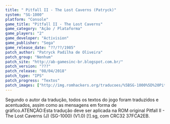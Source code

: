 ```yaml
---
title: " Pitfall II - The Lost Caverns (Patryck)"
system: "SG-1000"
platform: "Console"
game_title: "Pitfall II - The Lost Caverns"
game_category: "Ação / Plataforma"
game_players: "2"
game_developer: "Activision"
game_publisher: "Sega"
game_release_date: "??/??/1985"
patch_author: "Patryck Padilha de Oliveira"
patch_group: "Nenhum"
patch_site: "http://ab-gamesinc-br.blogspot.com.br/"
patch_version: "???"
patch_release: "08/04/2018"
patch_type: "IPS"
patch_progress: "Textos"
patch_images: ["http://img.romhackers.org/traducoes/%5BSG-1000%5D%20Pitfall%20II%20-%20The%20Lost%20Caverns%20-%20Patryck%20-%201.png","http://img.romhackers.org/traducoes/%5BSG-1000%5D%20Pitfall%20II%20-%20The%20Lost%20Caverns%20-%20Patryck%20-%202.png","http://img.romhackers.org/traducoes/%5BSG-1000%5D%20Pitfall%20II%20-%20The%20Lost%20Caverns%20-%20Patryck%20-%203.png"]
---
```

Segundo o autor da tradução, todos os textos do jogo foram traduzidos e acentuados, assim como as mensagens em forma de gráfico.ATENÇÃO:Esta tradução deve ser aplicada na ROM original Pitfall II - The Lost Caverns (J) (SG-1000) (V1.0) [!].sg, com CRC32 37FCA2EB.